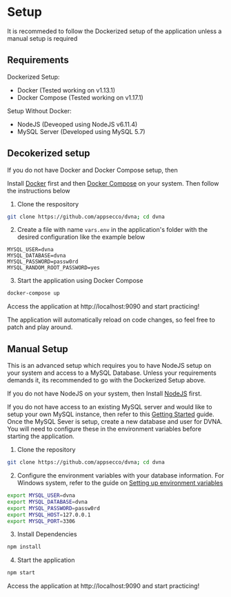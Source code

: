 # Setup

It is recommeded to follow the Dockerized setup of the application unless a manual setup is required

## Requirements

Dockerized Setup:

- Docker (Tested working on v1.13.1)
- Docker Compose (Tested working on v1.17.1)

Setup Without Docker:

- NodeJS (Deveoped using NodeJS v6.11.4)
- MySQL Server (Developed using MySQL 5.7)

## Decokerized setup

If you do not have Docker and Docker Compose setup, then

Install [Docker](https://docs.docker.com/engine/installation/) first and then 
[Docker Compose](https://docs.docker.com/compose/install/) on your system. Then follow the instructions below

1. Clone the respository
```bash
git clone https://github.com/appsecco/dvna; cd dvna
```
2. Create a file with name `vars.env` in the application's folder with the desired configuration like the example below
```
MYSQL_USER=dvna
MYSQL_DATABASE=dvna
MYSQL_PASSWORD=passw0rd
MYSQL_RANDOM_ROOT_PASSWORD=yes
```
3. Start the application using Docker Compose
```bash
docker-compose up
```

Access the application at http://localhost:9090 and start practicing!

The application will automatically reload on code changes, so feel free to patch and play around.

## Manual Setup

This is an advanced setup which requires you to have NodeJS setup on your system and access to a MySQL Database. Unless your requirements demands it, its recommended to go with the Dockerized Setup above.

If you do not have NodeJS on your system, then 
Install [NodeJS](https://nodejs.org/en/download/package-manager/) first.

If you do not have access to an existing MySQL server and would like to setup your own MySQL instance, then refer to this [Getting Started](https://dev.mysql.com/doc/mysql-getting-started/en/) guide. Once the MySQL Sever is setup, create a new database and user for DVNA. You will need to configure these in the environment variables before starting the application.

1. Clone the repository
```bash
git clone https://github.com/appsecco/dvna; cd dvna
```
2. Configure the environment variables with your database information. For Windows system, refer to the guide on [Setting up environment variables](http://www.dowdandassociates.com/blog/content/howto-set-an-environment-variable-in-windows-command-line-and-registry/)
```bash
export MYSQL_USER=dvna
export MYSQL_DATABASE=dvna
export MYSQL_PASSWORD=passw0rd
export MYSQL_HOST=127.0.0.1
export MYSQL_PORT=3306
```
3. Install Dependencies
```bash
npm install
```
4. Start the application
```bash
npm start
```

Access the application at http://localhost:9090 and start practicing!